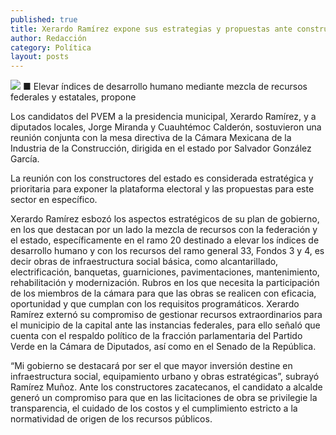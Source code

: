 ```yaml
---
published: true
title: Xerardo Ramírez expone sus estrategias y propuestas ante constructores del estado
author: Redacción
category: Política
layout: posts
---
```


![](http://i.imgur.com/EhieLIqm.jpg)
■ Elevar índices de desarrollo humano mediante mezcla de recursos federales y estatales, propone

Los candidatos del PVEM a la presidencia municipal, Xerardo Ramírez, y a diputados locales, Jorge Miranda y Cuauhtémoc Calderón, sostuvieron una reunión conjunta con la mesa directiva de la Cámara Mexicana de la Industria de la Construcción, dirigida en el estado por Salvador González García.

La reunión con los constructores del estado es considerada estratégica y prioritaria para exponer la plataforma electoral y las propuestas para este sector en específico. 

Xerardo Ramírez esbozó los aspectos estratégicos de su plan de gobierno, en los que destacan por un lado la mezcla de recursos con la federación y el estado, específicamente en el ramo 20 destinado a elevar los índices de desarrollo humano y con los recursos del ramo general 33, Fondos 3 y 4, es decir obras de infraestructura social básica, como alcantarillado, electrificación, banquetas, guarniciones, pavimentaciones, mantenimiento, rehabilitación y modernización. Rubros en los que necesita la participación de los miembros de la cámara para que las obras se realicen con eficacia, oportunidad y que cumplan con los requisitos programáticos.
Xerardo Ramírez externó su compromiso de gestionar recursos extraordinarios para el municipio de la capital ante las instancias federales, para ello señaló que cuenta con el respaldo político de la fracción parlamentaria del Partido Verde en la Cámara de Diputados, así como en el Senado de la República. 

“Mi gobierno se destacará por ser el que mayor inversión destine en infraestructura social, equipamiento urbano y obras estratégicas”, subrayó Ramírez Muñoz. 
Ante los constructores zacatecanos, el candidato a alcalde generó un compromiso para que en las licitaciones de obra se privilegie la transparencia, el cuidado de los costos y el cumplimiento estricto a la normatividad de origen de los recursos públicos.
